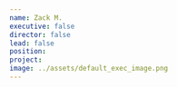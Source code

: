```yaml
---
name: Zack M.
executive: false
director: false
lead: false
position:  
project:  
image: ../assets/default_exec_image.png
---
```

